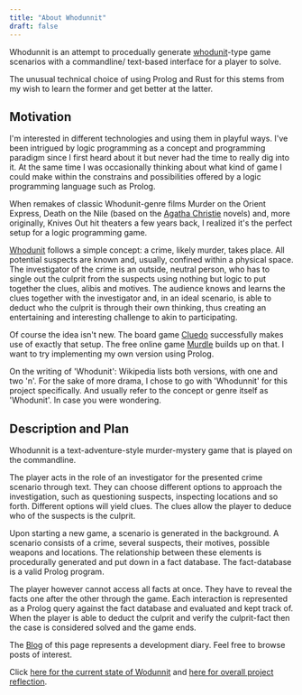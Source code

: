 ```yaml
---
title: "About Whodunnit"
draft: false
---
```



Whodunnit is an attempt to procedually generate [whodunit](https://en.wikipedia.org/wiki/Whodunit)-type game scenarios with a commandline/ text-based interface for a player to solve.

The unusual technical choice of using Prolog and Rust for this stems from my wish to learn the former and get better at the latter.

## Motivation

I'm interested in different technologies and using them in playful ways. I've been intrigued by logic programming as a concept and programming paradigm since I first heard about it but never had the time to really dig into it. At the same time I was occasionally thinking about what kind of game I could make within the constrains and possibilities offered by a logic programming language such as Prolog.

When remakes of classic Whodunit-genre films Murder on the Orient Express, Death on the Nile (based on the [Agatha Christie](https://en.wikipedia.org/wiki/Agatha_Christie) novels) and, more originally, Knives Out hit theaters a few years back, I realized it's the perfect setup for a logic programming game.

[Whodunit](https://en.wikipedia.org/wiki/Whodunit) follows a simple concept: a crime, likely murder, takes place. All potential suspects are known and, usually, confined within a physical space. The investigator of the crime is an outside, neutral person, who has to single out the culprit from the suspects using nothing but logic to put together the clues, alibis and motives. The audience knows and learns the clues together with the investigator and, in an ideal scenario, is able to deduct who the culprit is through their own thinking, thus creating an entertaining and interesting challenge to akin to participating.

Of course the idea isn't new. The board game [Cluedo](https://en.wikipedia.org/wiki/Cluedo) successfully makes use of exactly that setup. The free online game [Murdle](https://murdle.com/) builds up on that. I want to try implementing my own version using Prolog.

On the writing of 'Whodunit': Wikipedia lists both versions, with one and two 'n'. For the sake of more drama, I chose to go with 'Whodunnit' for this project specifically. And usually refer to the concept or genre itself as 'Whodunit'. In case you were wondering.


## Description and Plan

Whodunnit is a text-adventure-style murder-mystery game that is played on the commandline.

The player acts in the role of an investigator for the presented crime scenario through text. They can choose different options to approach the investigation, such as questioning suspects, inspecting locations and so forth. Different options will yield clues. The clues allow the player to deduce who of the suspects is the culprit.

Upon starting a new game, a scenario is generated in the background. A scenario consists of a crime, several suspects, their motives, possible weapons and locations. The relationship between these elements is procedurally generated and put down in a fact database. The fact-database is a valid Prolog program.

The player however cannot access all facts at once. They have to reveal the facts one after the other through the game. Each interaction is represented as a Prolog query against the fact database and evaluated and kept track of. When the player is able to deduct the culprit and verify the culprit-fact then the case is considered solved and the game ends.

The [Blog](/blog) of this page represents a development diary. Feel free to browse posts of interest.

Click [here for the current state of Wodunnit](/blog/results/) and [here for overall project reflection](/blog/reflection/).
